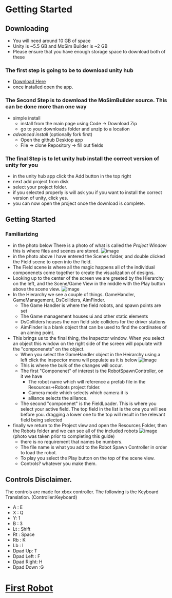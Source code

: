 # Getting Started

## Downloading
  * You will need around 10 GB of space
  * Unity is ~5.5 GB and MoSim Builder is ~2 GB
  * Please ensure that you have enough storage space to download both of these

### The first step is going to be to download unity hub
  * [Download Here](https://unity.com/download)
  * once installed open the app.
### The Second Step is to download the MoSimBuilder source. This can be done more than one way
  * simple install
    * install from the main page using Code -> Download Zip
    * go to your downloads folder and unzip to a location
  *  _advanced install_  (optionally fork first)
     * Open the github Desktop app
     * File -> clone Repository -> fill out fields
### The final Step is to let unity hub install the correct version of unity for you
  * in the unity hub app click the Add button in the top right
  * next add project from disk
  * select your project folder.
  * if you selected properly is will ask you if you want to install the correct version of unity, click yes.
  * you can now open the project once the download is complete.

## Getting Started

### Familiarizing
* in the photo below There is a photo of what is called the _Project Window_ this is where files and scenes are stored.
  ![image](https://github.com/user-attachments/assets/c43656f0-f2d7-4133-ae5d-ecb374d28579)
* in the photo above I have entered the Scenes folder, and double clicked the Field scene to open into the field.
* The Field scene is where all the magic happens all of the individual componenets come together to create the visualization of designs.
* Looking up to the center of the screen we are greeted by the Hierarchy on the left, and the Scene/Game View in the middle with the Play button above the scene view.
![image](https://github.com/user-attachments/assets/4eb4c310-33f1-4662-9b2c-350a3a5cac3f)
* In the Hierarchy we see a couple of things. GameHandler, GameManagement, DsColliders, AimFinder.
   * The Game Handler is where the field robots, and spawn points are set
   * The Game management houses ui and other static elements
   * DsColliders houses the non field side colliders for the driver stations
   * AimFinder is a blank object that can be used to find the cordinates of an aiming point.
* This brings us to the final thing, the Inspector window. When you select an object this window on the right side of the screen will populate with the "componenets" on the object.
   * When you select the GameHandler object in the Heirarchy using a left click the inspector menu will populate as it is below
     ![image](https://github.com/user-attachments/assets/f35c028a-07b7-4fee-ae88-200d59513959)
   * This is where the bulk of the changes will occur.
   * The first "Componenet" of interest is the RobotSpawnController, on it we have
      * The robot name which will reference a prefab file in the Resources->Robots project folder.
      * Camera mode which selects which camera it is
      * alliance selects the alliance.
   * The second "componenet" is the FieldLoader. This is where you select your active field. The top field in the list is the one you will see before you. dragging a lower one to the top will result in the relevant field being selected
* finally we return to the Project view and open the Resources Folder, then the Robots folder and we can see all of the included robots
  ![image](https://github.com/user-attachments/assets/90746f51-7cff-4cb2-bb4e-3bd8c9a5f2f9) (photo was taken prior to completing this guide)
   * there is no requirement that names be numbers.
   * The file name is what you add to the Robot Spawn Controller in order to load the robot.
   * To play you select the Play button on the top of the scene view.
   * Controls? whatever you make them.
 ## Controls Disclaimer.
 The controls are made for xbox controller. The following is the Keyboard Translation. (Controller:Keyboard)
 * A : E
 * X : Q
 * Y: 1
 * B : 3
 * Lt : Shift
 * Rt : Space
 * Rb : K
 * Lb : I
 * Dpad Up: T
 * Dpad Left : F
 * Dpad Right: H
 * Dpad Down :G

# [First Robot](https://github.com/masonmm3/MoSimBuilder/blob/Stable/Documentation/FirstRobot.md)
